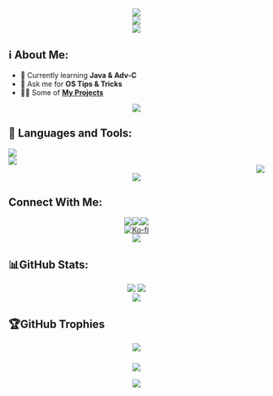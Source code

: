 <div align="center"><img src="https://user-images.githubusercontent.com/73097560/115834477-dbab4500-a447-11eb-908a-139a6edaec5c.gif" /></div>
<div align="center"><img src="https://readme-typing-svg.herokuapp.com/?font=Righteous&size=35&center=true&vCenter=true&width=500&height=70&duration=4000&lines=Hi+There!+👋;+I'm+ALPHA.DEV!+😎;&textColor=332E28" /></div>
<div align="center"><img src="https://user-images.githubusercontent.com/73097560/115834477-dbab4500-a447-11eb-908a-139a6edaec5c.gif" /></div>

## ℹ About Me:
- 🐍 Currently learning **Java & Adv-C**
- 💬 Ask me for **OS Tips & Tricks**
- 👨‍💻 Some of **[My Projects](https://github.com/tarek-alliani?tab=repositories)**
<div align="center"><img src="https://user-images.githubusercontent.com/73097560/115834477-dbab4500-a447-11eb-908a-139a6edaec5c.gif" /></div>

## 🚀 Languages and Tools:
<div align="left"><a href="https://github.com/tarek-alliani"><img src="https://skillicons.dev/icons?i=arch," /><br><img src="https://skillicons.dev/icons?i=androidstudio,"/><br></a></div><div align="right"><a href="http://www.github.com/matheeshapathirana"><img src="https://github-readme-stats.vercel.app//api/top-langs/?username=tarek-alliani&layout=compact&langs_count=8&theme=transparent&hide_border=true"/></a></div>
<div align="center"><img src="https://user-images.githubusercontent.com/73097560/115834477-dbab4500-a447-11eb-908a-139a6edaec5c.gif" /></div>

##  Connect With Me:
<div align="center">
  <a href="" target="_blank">
    <img src="https://img.shields.io/badge/LinkedIn-0077B5?style=for-the-badge&logo=linkedin&logoColor=white" target="_blank"/></a><a href="alphafreecs23@gmail.com"><img src="https://img.shields.io/badge/Gmail-333333?style=for-the-badge&logo=gmail&logoColor=red"/></a><a href="YOUR_PORTFOLIO_WEBSITE_URL"><img src="https://img.shields.io/badge/Portfolio-0077B5?style=for-the-badge&logoColor=white"/><br></a><a href="https://ko-fi.com/T6T310VS8E"><img src="https://ko-fi.com/img/githubbutton_sm.svg" alt="Ko-fi" /></a>
</div>
<div align="center"><img src="https://user-images.githubusercontent.com/73097560/115834477-dbab4500-a447-11eb-908a-139a6edaec5c.gif" /></div>

## 📊GitHub Stats:
<div align="center">
    <a href="https://github.com/tarek-alliani"><img src="https://streak-stats.demolab.com?user=tarek-alliani&amp;theme=transparent&amp;hide_border=true&amp;card_width=300&amp;card_height=200"></a>
    <a href="https://github.com/tarek-alliani"><img src="https://github-readme-stats.vercel.app/api?username=tarek-alliani&show_icons=true&hide_border=true&theme=transparent"></a>

</div>
<div align="center"><img src="https://user-images.githubusercontent.com/73097560/115834477-dbab4500-a447-11eb-908a-139a6edaec5c.gif" /></div>

## 🏆GitHub Trophies
<p align="center">
<a href="http://www.github.com/tarek-alliani"><img src="https://github-profile-trophy.vercel.app/?username=tarek-alliani&theme=algolia&no-frame=true&no-bg=true&margin-w=4" /></a></a></p>
<h3 align="center"><a href="https://github.com/tarek-alliani"><img src="https://readme-typing-svg.herokuapp.com/?font=Righteous&size=25&center=true&vCenter=true&width=500&height=70&duration=4000&lines=Thanks+for+visiting!+🥰;+Pass+me+a+message+on+Linkedin+📮!;I'm+Long+Life+Learner+👨‍🎓"></a></h3>
<div align="center"><a href="https://github.com/tarek-alliani"><img src="https://user-images.githubusercontent.com/73097560/115834477-dbab4500-a447-11eb-908a-139a6edaec5c.gif" /></a></div>
